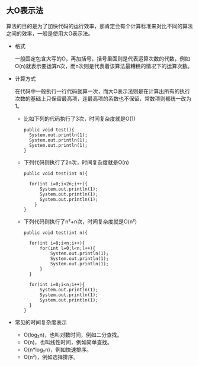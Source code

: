 ## 大O表示法

算法的目的是为了加快代码的运行效率，那肯定会有个计算标准来对比不同的算法之间的效率，一般是使用大O表示法。

- 格式

  一般固定包含大写的O，再加括号，括号里面则是代表运算次数的代数，例如O(n)就表示要运算n次，而n次则是代表着该算法最糟糕的情况下的运算次数。

- 计算方式

  在代码中一般执行一行代码就算一次，而大O表示法则是在计算出所有的执行次数的基础上只保留最高项，连最高项的系数也不保留，常数项则都统一改为1。
  

  - 比如下列的代码执行了3次，时间复杂度就是O(1)
    ```
    public void test(){
      System.out.println(1);
      System.out.println(1);
      System.out.println(1);
    }
    ```

  - 下列代码则执行了2n次，时间复杂度就是O(n)

    ```
    public void test(int n){

      for(int i=0;i<2n;i++){
          System.out.println(1);
          System.out.println(1);
          System.out.println(1);
        }
    }
    ```
 
  - 下列代码则执行了n²+n次，时间复杂度就是O(n²)

    ```
    public void test(int n){

      for(int i=0;i<n;i++){
          for(int l=0;l<n;l++){
              System.out.println(1);
              System.out.println(1);
              System.out.println(1);
          }
      }

      for(int i=0;i<n;i++){
          System.out.println(1);
          System.out.println(1);
          System.out.println(1);
      }
    }
    ```

- 常见的时间复杂度表示
  - O(log₂n)，也叫对数时间，例如二分查找。
  - O(n)，也叫线性时间，例如简单查找。
  - O(n*log₂n)，例如快速排序。
  - O(n²)，例如选择排序。